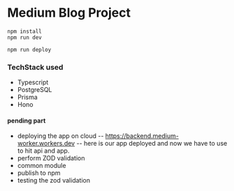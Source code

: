 # Medium Blog Project

```
npm install
npm run dev
```

```
npm run deploy
```

### TechStack used

- Typescript
- PostgreSQL
- Prisma
- Hono


#### pending part 

- deploying the app on cloud -- https://backend.medium-worker.workers.dev -- here is our app deployed and now we have to use to hit api and app.
- perform ZOD validation
- common module
- publish to npm 
- testing the zod validation